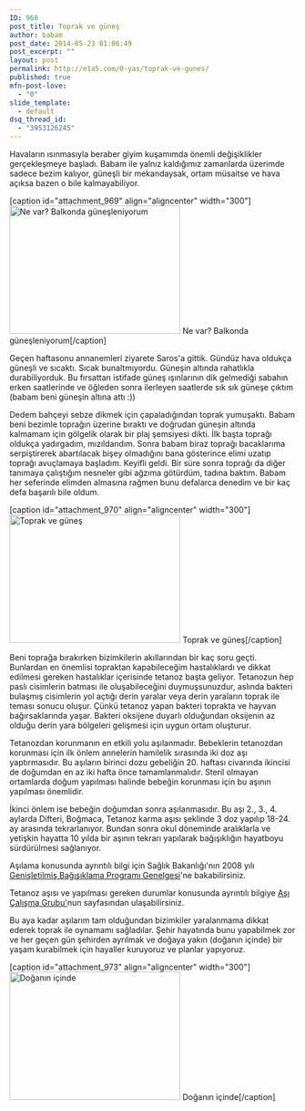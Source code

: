 ```yaml
---
ID: 968
post_title: Toprak ve güneş
author: babam
post_date: 2014-05-23 01:06:49
post_excerpt: ""
layout: post
permalink: http://e1a5.com/0-yas/toprak-ve-gunes/
published: true
mfn-post-love:
  - "0"
slide_template:
  - default
dsq_thread_id:
  - "3953126245"
---
```

Havaların ısınmasıyla beraber giyim kuşamımda önemli değişiklikler gerçekleşmeye başladı. Babam ile yalnız kaldığımız zamanlarda üzerimde sadece bezim kalıyor, güneşli bir mekandaysak, ortam müsaitse ve hava açıksa bazen o bile kalmayabiliyor.

[caption id="attachment_969" align="aligncenter" width="300"]<a href="http://e1a5.com/wp-content/uploads/2014/05/ne_var.jpg"><img class="wp-image-969 size-medium" src="http://e1a5.com/wp-content/uploads/2014/05/ne_var-300x225.jpg" alt="Ne var? Balkonda güneşleniyorum" width="300" height="225" /></a> Ne var? Balkonda güneşleniyorum[/caption]

Geçen haftasonu annanemleri ziyarete Saros'a gittik. Gündüz hava oldukça güneşli ve sıcaktı. Sıcak bunaltmıyordu. Güneşin altında rahatlıkla durabiliyorduk. Bu fırsattan istifade güneş ışınlarının dik gelmediği sabahın erken saatlerinde ve öğleden sonra ilerleyen saatlerde sık sık güneşe çıktım (babam beni güneşin altına attı :))

Dedem bahçeyi sebze dikmek için çapaladığından toprak yumuşaktı. Babam beni bezimle toprağın üzerine bıraktı ve doğrudan güneşin altında kalmamam için gölgelik olarak bir plaj şemsiyesi dikti. İlk başta toprağı oldukça yadırgadım, mızıldandım. Sonra babam biraz toprağı bacaklarıma serpiştirerek abartılacak bişey olmadığını bana gösterince elimi uzatıp toprağı avuçlamaya başladım. Keyifli geldi. Bir süre sonra toprağı da diğer tanımaya çalıştığım nesneler gibi ağzıma götürdüm, tadına baktım. Babam her seferinde elimden almasına rağmen bunu defalarca denedim ve bir kaç defa başarılı bile oldum.

[caption id="attachment_970" align="aligncenter" width="300"]<a href="http://e1a5.com/wp-content/uploads/2014/05/toprak_ve_gunes.jpg"><img class="wp-image-970 size-medium" src="http://e1a5.com/wp-content/uploads/2014/05/toprak_ve_gunes-300x225.jpg" alt="Toprak ve güneş" width="300" height="225" /></a> Toprak ve güneş[/caption]

Beni toprağa bırakırken bizimkilerin akıllarından bir kaç soru geçti. Bunlardan en önemlisi topraktan kapabileceğim hastalıklardı ve dikkat edilmesi gereken hastalıklar içerisinde tetanoz başta geliyor. Tetanozun hep paslı cisimlerin batması ile oluşabileceğini duymuşsunuzdur, aslında bakteri bulaşmış cisimlerin yol açtığı derin yaralar veya derin yaraların toprak ile teması sonucu oluşur. Çünkü tetanoz yapan bakteri toprakta ve hayvan bağırsaklarında yaşar. Bakteri oksijene duyarlı olduğundan oksijenin az olduğu derin yara bölgeleri gelişmesi için uygun ortam oluşturur.

Tetanozdan korunmanın en etkili yolu aşılanmadır. Bebeklerin tetanozdan korunması için ilk önlem annelerin hamilelik sırasında iki doz aşı yaptırmasıdır. Bu aşıların birinci dozu gebeliğin 20. haftası civarında ikincisi de doğumdan en az iki hafta önce tamamlanmalıdır. Steril olmayan ortamlarda doğum yapılması halinde bebeğin korunması için bu aşının yapılması önemlidir.

İkinci önlem ise bebeğin doğumdan sonra aşılanmasıdır. Bu aşı 2., 3., 4. aylarda Difteri, Boğmaca, Tetanoz karma aşısı şeklinde 3 doz yapılıp 18-24. ay arasında tekrarlanıyor. Bundan sonra okul döneminde aralıklarla ve yetişkin hayatta 10 yılda bir aşının tekrarı yapılarak bağışıklığın hayatboyu sürdürülmesi sağlanıyor.

Aşılama konusunda ayrıntılı bilgi için Sağlık Bakanlığı'nın 2008 yılı <a title="Genişletilmiş Bağışıklama Programı Genelgesi - 2008" href="http://www.saglik.gov.tr/EN/dosya/1-33203/h/gbpgenelge2008.pdf" target="_blank">Genişletilmiş Bağışıklama Programı Genelgesi</a>'ne bakabilirsiniz.

Tetanoz aşısı ve yapılması gereken durumlar konusunda ayrıntılı bilgiye <a title="Aşı Çalışma Grubu - Tetanoz Aşısı" href="http://www.asicalismagrubu.org/h2.asp" target="_blank">Aşı Çalışma Grubu'</a>nun sayfasından ulaşabilirsiniz.

Bu aya kadar aşılarım tam olduğundan bizimkiler yaralanmama dikkat ederek toprak ile oynamamı sağladılar. Şehir hayatında bunu yapabilmek zor ve her geçen gün şehirden ayrılmak ve doğaya yakın (doğanın içinde) bir yaşam kurabilmek için hayaller kuruyoruz ve planlar yapıyoruz.

[caption id="attachment_973" align="aligncenter" width="300"]<a href="http://e1a5.com/wp-content/uploads/2014/05/Doğanın-içinde.jpg"><img class="wp-image-973 size-medium" src="http://e1a5.com/wp-content/uploads/2014/05/Doğanın-içinde-300x225.jpg" alt="Doğanın içinde" width="300" height="225" /></a> Doğanın içinde[/caption]